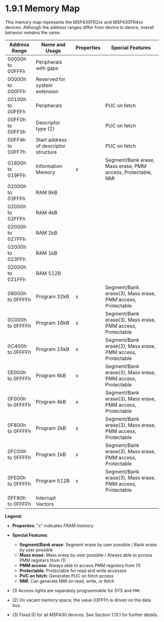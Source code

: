 # 1.9.1 Memory Map

This memory map represents the MSP430FR2xx and MSP430FR4xx devices. Although the address ranges differ from
device to device, overall behavior remains the same.

| Address Range    | Name and Usage                        | Properties | Special Features |
| ---------------- | ------------------------------------- | ---------- | ---------------- |
| 00000h to 00FFFh | Peripherals with gaps                 |            | |
| 00000h to 000FFh | Reserved for system extension         |            | |
| 00100h to 00FEFh | Peripherals                           |            | PUC on fetch |
| 00FF0h to 00FF3h | Descriptor type (2)                   |            | PUC on fetch |
| 00FF4h to 00FF7h | Start address of descriptor structure |            | PUC on fetch |
| 01800h to 019FFh | Information Memory                    | x          | Segment/Bank erase, Mass erase, PMM access, Protectable, NMI |
| 02000h to 03FFFh | RAM 8kB                               |            | |
| 02000h to 02FFFh | RAM 4kB                               |            | |
| 02000h to 027FFh | RAM 2kB                               |            | |
| 02000h to 023FFh | RAM 1kB                               |            | |
| 02000h to 021FFh | RAM 512B                              |            | |
| 08000h to 0FFFFh | Program 32kB                          | x          | Segment/Bank erase(3), Mass erase, PMM access, Protectable |
| 0C000h to 0FFFFh | Program 16kB                          | x          | Segment/Bank erase(3), Mass erase, PMM access, Protectable |
| 0C400h to 0FFFFh | Program 15kB                          | x          | Segment/Bank erase(3), Mass erase, PMM access, Protectable |
| 0E000h to 0FFFFh | Program 8kB                           | x          | Segment/Bank erase(3), Mass erase, PMM access, Protectable |
| 0F000h to 0FFFFh | Program 4kB                           | x          | Segment/Bank erase(3), Mass erase, PMM access, Protectable |
| 0F800h to 0FFFFh | Program 2kB                           | x          | Segment/Bank erase(3), Mass erase, PMM access, Protectable |
| 0FC00h to 0FFFFh | Program 1kB                           | x          | Segment/Bank erase(3), Mass erase, PMM access, Protectable |
| 0FE00h to 0FFFFh | Program 512B                          | x          | Segment/Bank erase(3), Mass erase, PMM access, Protectable |
| 0FF80h to 0FFFFh | Interrupt Vectors                     |            | |

**Legend:**

- **Properties**: "x" indicates FRAM memory
- **Special Features**:
  - **Segment/Bank erase**: Segment erase by user possible / Bank erase by user possible
  - **Mass erase**: Mass erase by user possible / Always able to access PMM registers from (1)
  - **PMM access**: Always able to access PMM registers from (1)
  - **Protectable**: Protectable for read and write accesses
  - **PUC on fetch**: Generates PUC on fetch access
  - **NMI**: Can generate NMI on read, write, or fetch

- (1) Access rights are separately programmable for SYS and `PMM`.
- (2) On vacant memory space, the value 03FFFh is driven on the data bus.
- (3) Fixed ID for all MSP430 devices. See Section 1.13.1 for further details.
